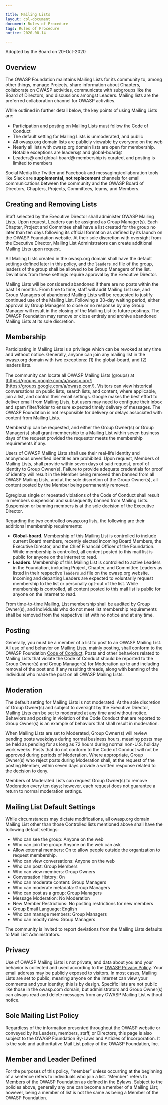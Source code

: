 ```yaml
---

title: Mailing Lists
layout: col-document
document: Rules of Procedure
tags: Rules of Procedure
notice: 2020-08-14

---
```


Adopted by the Board on 20-Oct-2020

## Overview

The OWASP Foundation maintains Mailing Lists for its community to, among other things, manage Projects, share information about Chapters, collaborate on OWASP activities, communicate with subgroups like the Board of Directors, and discussions amongst Leaders. Mailing lists are the preferred collaboration channel for OWASP activities.

While outlined in further detail below, the key points of using Mailing Lists are:

- Participation and posting on Mailing Lists must follow the Code of Conduct
- The default setting for Mailing Lists is unmoderated, and public
- All owasp.org domain lists are publicly viewable by everyone on the web
- Nearly all lists with owasp.org domain lists are open for membership. Notable exceptions are leaders@ and global-board@
- Leaders@ and global-board@ membership is curated, and posting is limited to members       

Social Media like Twitter and Facebook and messaging/collaboration tools like Slack are **supplemental, not replacement** channels for email communications between the community and the OWASP Board of Directors, Chapters, Projects, Committees, teams, and Members.

## Creating and Removing Lists

Staff selected by the Executive Director shall administer OWASP Mailing Lists. Upon request, Leaders can be assigned as Group Manager(s). Each Chapter, Project and Committee shall have a list created for the group no later than ten days following its official formation as defined by its launch on the OWASP Foundation website. At their sole discretion with oversight from the Executive Director, Mailing List Administrators can create additional Mailing Lists upon request.

All Mailing Lists created in the owasp.org domain shall have the default settings defined later in this policy, and the `leaders.md` file of the group, leaders of the group shall be allowed to be Group Managers of the list. Deviations from these settings require approval by the Executive Director.

Mailing Lists will be considered abandoned if there are no posts within the past 18 months. From time to time, staff will audit Mailing List use, and Group Managers of abandoned Mailing Lists will be requested to justify continued use of the Mailing List. Following a 30-day waiting period, either approval by Group Managers to close or no response by any Group Manager will result in the closing of the Mailing List to future postings. The OWASP Foundation may remove or close entirely and archive abandoned Mailing Lists at its sole discretion.

## Membership

Participating in Mailing Lists is a privilege which can be revoked at any time and without notice. Generally, anyone can join any mailing list in the owasp.org domain with two exceptions: (1) the global-board, and (2) leaders lists.

The community can locate all OWASP Mailing Lists (groups) at [https://groups.google.com/a/owasp.org/](https://groups.google.com/a/owasp.com/). Visitors can view historical conversations on public lists, search lists, and content, where applicable, join a list, and control their email settings. Google makes the best effort to deliver email from Mailing Lists, but users may need to configure their inbox and spam filter/folder to ensure expected timely delivery of messages. The OWASP Foundation is not responsible for delivery or delays associated with content from Mailing Lists.

Membership can be requested, and either the Group Owner(s) or Group Manager(s) shall grant membership to a Mailing List within seven business days of the request provided the requestor meets the membership requirements if any.

Users of OWASP Mailing Lists shall use their real-life identity and anonymous unverified identities are prohibited. Upon request, Members of Mailing Lists, shall provide within seven days of said request, proof of identity to Group Owner(s). Failure to provide adequate credentials for proof of identity will result in the Member being removed then banned from all OWASP Mailing Lists, and at the sole discretion of the Group Owner(s), all content posted by the Member being permanently removed.

Egregious single or repeated violations of the Code of Conduct shall result in members suspension and subsequently banned from Mailing Lists. Suspension or banning members is at the sole decision of the Executive Director.

Regarding the two controlled owasp.org lists, the following are their additional membership requirements:

- **Global-board**. Membership of this Mailing List is controlled to include current Board members, recently elected incoming Board Members, the Executive Director, and the Chief Financial Officer of the Foundation. While membership is controlled, all content posted to this mail list is public for anyone on the internet to read.
- **Leaders**. Membership of this Mailing List is controlled to active Leaders in the Foundation, including Project, Chapter, and Committee Leaders as listed in their respective `leaders.md` file on the owasp.org website. Incoming and departing Leaders are expected to voluntarily request membership to the list or personally opt-out of the list. While membership is controlled, all content posted to this mail list is public for anyone on the internet to read.

From time-to-time Mailing, List membership shall be audited by Group Owner(s), and Individuals who do not meet list membership requirements shall be removed from the respective list with no notice and at any time.

## Posting

Generally, you must be a member of a list to post to an OWASP Mailing List. All use of and behavior on Mailing Lists, mainly posting, shall conform to the OWASP Foundation [Code of Conduct](/operational/code-of-conduct). Posts and other behaviors related to Mailing Lists that violate the Code of Conduct should be reported to the Group Owner(s) and Group Manager(s) for Moderation up to and including removal of the post and if any resulting threads, along with banning of the individual who made the post on all OWASP Mailing Lists.

## Moderation

The default setting for Mailing Lists is not moderated. At the sole discretion of Group Owner(s) and subject to oversight by the Executive Director, Mailing Lists can be set to moderated at any time and without notice. Behaviors and posting in violation of the Code Conduct that are reported to Group Owner(s) is an example of behaviors that shall result in moderation.

When Mailing Lists are set to Moderated, Group Owner(s) will review pending posts weekdays during normal business hours, meaning posts may be held as pending for as long as 72 hours during normal non-U.S. holiday work weeks.  Posts that do not conform to the Code of Conduct will not be approved during periods of Moderation. Where appropriate, Group Owner(s) who reject posts during Moderation shall, at the request of the posting Member, within seven days provide a written response related to the decision to deny.

Members of Moderated Lists can request Group Owner(s) to remove Moderation every ten days; however, each request does not guarantee a return to normal moderation settings.

## Mailing List Default Settings

While circumstances may dictate modifications, all owasp.org domain Mailing List other than those Controlled lists mentioned above shall have the following default settings:

- Who can see the group: Anyone on the web
- Who can join the group: Anyone on the web can ask
- Allow external members: On to allow people outside the organization to request membership.
- Who can view conversations: Anyone on the web
- Who can post: Group Members
- Who can view members: Group Owners
- Conversation History: On
- Who can moderate content: Group Managers
- Who can moderate metadata: Group Managers
- Who can post as a group: Group Managers
- Message Moderation: No Moderation
- New Member Restrictions: No posting restrictions for new members
- Group Email Language: English
- Who can manage members: Group Managers
- Who can modify roles: Group Managers

The community is invited to report deviations from the Mailing Lists defaults to Mail List Administrators.

## Privacy

Use of OWASP Mailing Lists is not private, and data about you and your behavior is collected and used according to the [OWASP Privacy Policy](/operational/privacy). Your email address may be publicly exposed to visitors. In most cases, Mailing Lists are set to public, meaning anyone on the internet can view your comments and your identity; this is by design. Specific lists are not public like those in the owasp.com domain, but administrators and Group Owner(s) can always read and delete messages from any OWASP Mailing List without notice.

## Sole Mailing List Policy

Regardless of the information presented throughout the OWASP website or conveyed by its Leaders, members, staff, or Directors, this page is also subject to the OWASP Foundation By-Laws and Articles of Incorporation. It is the sole and authoritative Mail List policy of the OWASP Foundation, Inc.

## Member and Leader Defined

For the purposes of this policy, “member” unless occurring at the beginning of a sentence refers to individuals who join a list. “Member” refers to Members of the OWASP Foundation as defined in the Bylaws. Subject to the policies above, generally any one can become a member of a Mailing List; however, being a member of list is not the same as being a Member of the OWASP Foundation.
